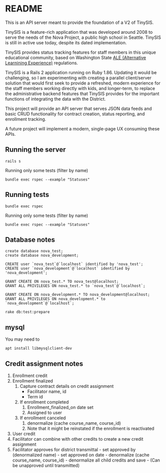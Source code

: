 # README

This is an API server meant to provide the foundation of a V2 of TinySIS.

TinySIS is a feature-rich application that was developed around 2008 to serve the needs of the Nova Project, a public high school in Seattle. TinySIS is still in active use today, despite its dated implementation.

TinySIS provides status tracking features for staff members in this unique educational community, based on Washington State [ALE (Alternative Learnining Experience)](http://www.k12.wa.us/ALD/AlternativeLearning) regulations.

TinySIS is a Rails 2 application running on Ruby 1.86. Updating it would be challenging, so I am experimenting with creating a parallel client/server solution that would first seek to provide a refreshed, modern experience for the staff members working directly with kids, and longer-term, to replace the administrative backend features that TinySIS provides for the important functions of integrating the data with the District.

This project will provide an API server that serves JSON data feeds and basic CRUD functionality for contract creation, status reporting, and enrollment tracking. 

A future project will implement a modern, single-page UX consuming these APIs.

## Running the server

    rails s

Running only some tests (filter by name)

    bundle exec rspec --example "Statuses"

## Running tests

    bundle exec rspec

Running only some tests (filter by name)

    bundle exec rspec --example "Statuses"

## Database notes

    create database nova_test;
    create database nova_development;

    CREATE user `nova_test`@`localhost` identified by 'nova_test';
    CREATE user `nova_development`@`localhost` identified by 'nova_development';

    GRANT CREATE ON nova_test.* TO nova_test@localhost;
    GRANT ALL PRIVILEGES ON nova_test.* to `nova_test`@`localhost`;

    GRANT CREATE ON nova_development.* TO nova_development@localhost;
    GRANT ALL PRIVILEGES ON nova_development.* to `nova_development`@`localhost`;

    rake db:test:prepare

## mysql

You may need to

    apt install libmysqlclient-dev

## Credit assignment notes

  1. Enrollment credit
  2. Enrollment finalized
     1. Capture contract details on credit assignment
        - Facilitator name, id
        - Term id
     2. If enrollment completed
        1. Enrollment_finalized_on date set
        2. Assigned to user
     3. If enrollment canceled
         1. denormalize (cache course_name, course_id)
         2. Note that it might be reinstated if the enrollment is reactivated
  3. User credit
  4. Facilitator can combine with other credits to create a new credit assignment
  5. Facilitator approves for district transmittal
    - set approved by (denormalized name)
    - set approved on date
    - denormalize (cache course_name, course_id)
    - denormalize all child credits and save
    - (Can be unapproved until transmitted)